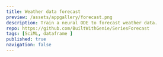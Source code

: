 ```yaml
---
title: Weather data forecast
preview: /assets/appgallery/forecast.png
description: Train a neural ODE to forecast weather data.
repo: https://github.com/BuiltWithGenie/SeriesForecast
tags: [SciML, dataframe ]
published: true
navigation: false
---
```

